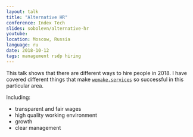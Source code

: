 ```yaml
---
layout: talk
title: "Alternative HR"
conference: Index Tech
slides: sobolevn/alternative-hr
youtube:
location: Moscow, Russia
language: ru
date: 2018-10-12
tags: management rsdp hiring
---
```


This talk shows that there are different ways to hire people in 2018.
I have covered different things that make [`wemake.services`](https://wemake.services)
so successful in this particular area.

Including:
- transparent and fair wages
- high quality working environment
- growth
- clear management
